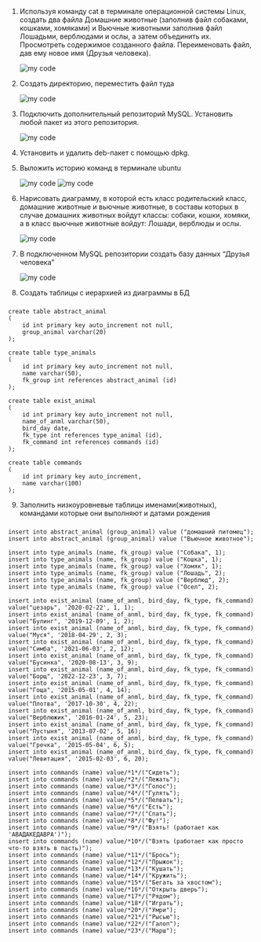 1. Используя команду cat в терминале операционной системы Linux, создать
два файла Домашние животные (заполнив файл собаками, кошками,
хомяками) и Вьючные животными заполнив файл Лошадьми, верблюдами и
ослы, а затем объединить их. Просмотреть содержимое созданного файла.
Переименовать файл, дав ему новое имя (Друзья человека).

    ![my code](Code.png)

2. Создать директорию, переместить файл туда

    ![my code](Code2.png)

3. Подключить дополнительный репозиторий MySQL. Установить любой пакет
из этого репозитория.

    ![my code](code3.png)

4. Установить и удалить deb-пакет с помощью dpkg.

5. Выложить историю команд в терминале ubuntu

    ![my code](code4.png)
    ![my code](code5.png)

6. Нарисовать диаграмму, в которой есть класс родительский класс, домашние
животные и вьючные животные, в составы которых в случае домашних
животных войдут классы: собаки, кошки, хомяки, а в класс вьючные животные
войдут: Лошади, верблюды и ослы.

    ![my code](code6.png)

7. В подключенном MySQL репозитории создать базу данных “Друзья
человека”

    ![my code](code7.png)

8. Создать таблицы с иерархией из диаграммы в БД

###
    create table abstract_animal
    (
        id int primary key auto_increment not null,
        group_animal varchar(20)
    );

    create table type_animals
    (
        id int primary key auto_increment not null,
        name varchar(50),
        fk_group int references abstract_animal (id)
    );

    create table exist_animal
    (
        id int primary key auto_increment not null,
        name_of_anml varchar(50),
        bird_day date,
        fk_type int references type_animal (id),
        fk_command int references commands (id)
    );

    create table commands
    (
        id int primary key auto_increment,
        name varchar(100)
    );

9. Заполнить низкоуровневые таблицы именами(животных), командами
которые они выполняют и датами рождения

###
    insert into abstract_animal (group_animal) value ("домашний питомец");
    insert into abstract_animal (group_animal) value ("Вьючное животное");

    insert into type_animals (name, fk_group) value ("Собака", 1);
    insert into type_animals (name, fk_group) value ("Кошка", 1);
    insert into type_animals (name, fk_group) value ("Хомяк", 1);
    insert into type_animals (name, fk_group) value ("Лошадь", 2);
    insert into type_animals (name, fk_group) value ("Верблюд", 2);
    insert into type_animals (name, fk_group) value ("Осел", 2);

    insert into exist_animal (name_of_anml, bird_day, fk_type, fk_command) value("цезарь", '2020-02-22', 1, 1);
    insert into exist_animal (name_of_anml, bird_day, fk_type, fk_command) value("Булинг", '2019-12-09', 1, 2);
    insert into exist_animal (name_of_anml, bird_day, fk_type, fk_command) value("Муся", '2018-04-29', 2, 3);
    insert into exist_animal (name_of_anml, bird_day, fk_type, fk_command) value("Симба", '2021-06-03', 2, 12);
    insert into exist_animal (name_of_anml, bird_day, fk_type, fk_command) value("Бусинка", '2020-08-13', 3, 9);
    insert into exist_animal (name_of_anml, bird_day, fk_type, fk_command) value("Борщ", '2022-12-23', 3, 7);
    insert into exist_animal (name_of_anml, bird_day, fk_type, fk_command) value("Гоща", '2015-05-01', 4, 14);
    insert into exist_animal (name_of_anml, bird_day, fk_type, fk_command) value("Плотва", '2017-10-30', 4, 22);
    insert into exist_animal (name_of_anml, bird_day, fk_type, fk_command) value("Верблюжик", '2016-01-24', 5, 23);
    insert into exist_animal (name_of_anml, bird_day, fk_type, fk_command) value("Пустыня", '2013-07-02', 5, 16);
    insert into exist_animal (name_of_anml, bird_day, fk_type, fk_command) value("Гречка", '2015-05-04', 6, 5);
    insert into exist_animal (name_of_anml, bird_day, fk_type, fk_command) value("Левитация", '2015-02-03', 6, 20);

    insert into commands (name) value/*1*/("Сидеть");
    insert into commands (name) value/*2*/("Лежать");
    insert into commands (name) value/*3*/("Голос");
    insert into commands (name) value/*4*/("Гулять");
    insert into commands (name) value/*5*/("Пелвать");
    insert into commands (name) value/*6*/("Есть");
    insert into commands (name) value/*7*/("Спать");
    insert into commands (name) value/*8*/("Фу!");
    insert into commands (name) value/*9*/("Взять! (работает как 'АВАДАКЕДАВРА')");
    insert into commands (name) value/*10*/("Взять (работает как просто что-то взять в пасть)");
    insert into commands (name) value/*11*/("Брось");
    insert into commands (name) value/*12*/("Прыжок");
    insert into commands (name) value/*13*/("Кушать");
    insert into commands (name) value/*14*/("Кружить");
    insert into commands (name) value/*15*/("Бегать за хвостом");
    insert into commands (name) value/*16*/("Открыть дверь");
    insert into commands (name) value/*17*/("Рядом");
    insert into commands (name) value/*18*/("Играть");
    insert into commands (name) value/*20*/("Умри");
    insert into commands (name) value/*21*/("Рысью");
    insert into commands (name) value/*22*/("Галоп");
    insert into commands (name) value/*23*/("Марш");



    